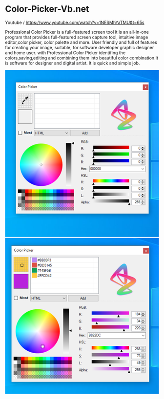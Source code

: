 # Color-Picker-Vb.net

Youtube / https://www.youtube.com/watch?v=1NESMhYaTMU&t=65s

Professional Color Picker is a full-featured screen tool it is an all-in-one program that provides full-featured screen capture tool,
intuitive image editor,color picker, color palette and more.
User friendly and full of features for creating your image, suitable, for software developer graphic designer and home user. with Professional Color Picker identifing the colors,saving,editing and combining them into beautiful color combination.It is software for designer and digital artist. It is quick and simple job.

<img src="img1.PNG">
<br>
<img src="img2.PNG">
